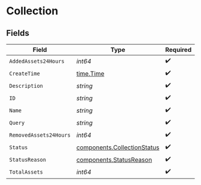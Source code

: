 # Collection


## Fields

| Field                                                                      | Type                                                                       | Required                                                                   | Description                                                                |
| -------------------------------------------------------------------------- | -------------------------------------------------------------------------- | -------------------------------------------------------------------------- | -------------------------------------------------------------------------- |
| `AddedAssets24Hours`                                                       | *int64*                                                                    | :heavy_check_mark:                                                         | N/A                                                                        |
| `CreateTime`                                                               | [time.Time](https://pkg.go.dev/time#Time)                                  | :heavy_check_mark:                                                         | N/A                                                                        |
| `Description`                                                              | *string*                                                                   | :heavy_check_mark:                                                         | N/A                                                                        |
| `ID`                                                                       | *string*                                                                   | :heavy_check_mark:                                                         | N/A                                                                        |
| `Name`                                                                     | *string*                                                                   | :heavy_check_mark:                                                         | N/A                                                                        |
| `Query`                                                                    | *string*                                                                   | :heavy_check_mark:                                                         | N/A                                                                        |
| `RemovedAssets24Hours`                                                     | *int64*                                                                    | :heavy_check_mark:                                                         | N/A                                                                        |
| `Status`                                                                   | [components.CollectionStatus](../../models/components/collectionstatus.md) | :heavy_check_mark:                                                         | N/A                                                                        |
| `StatusReason`                                                             | [components.StatusReason](../../models/components/statusreason.md)         | :heavy_check_mark:                                                         | N/A                                                                        |
| `TotalAssets`                                                              | *int64*                                                                    | :heavy_check_mark:                                                         | N/A                                                                        |